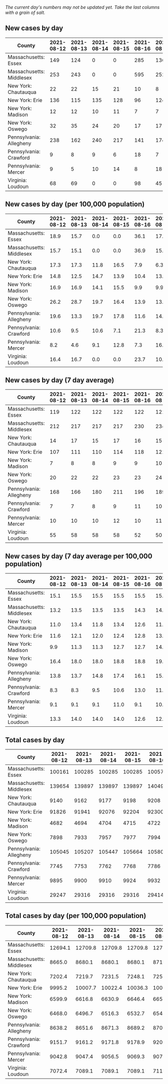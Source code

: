 _The current day's numbers may not be updated yet. Take the last columns with a grain of salt._
## New cases by day

| County | 2021-08-12 | 2021-08-13 | 2021-08-14 | 2021-08-15 | 2021-08-16 | 2021-08-17 | 2021-08-18 |
| --- | --- | --- | --- | --- | --- | --- | --- |
| Massachusetts: Essex | 149 | 124 | 0 | 0 | 285 | 136 | 177 |
| Massachusetts: Middlesex | 253 | 243 | 0 | 0 | 595 | 252 | 276 |
| New York: Chautauqua | 22 | 22 | 15 | 21 | 10 | 8 | 23 |
| New York: Erie | 136 | 115 | 135 | 128 | 96 | 124 | 131 |
| New York: Madison | 12 | 12 | 10 | 11 | 7 | 7 | 12 |
| New York: Oswego | 32 | 35 | 24 | 20 | 17 | 17 | 22 |
| Pennsylvania: Allegheny | 238 | 162 | 240 | 217 | 141 | 174 | 171 |
| Pennsylvania: Crawford | 9 | 8 | 9 | 6 | 18 | 7 | 13 |
| Pennsylvania: Mercer | 9 | 5 | 10 | 14 | 8 | 18 | 12 |
| Virginia: Loudoun | 68 | 69 | 0 | 0 | 98 | 45 | 70 |

## New cases by day (per 100,000 population)

| County | 2021-08-12 | 2021-08-13 | 2021-08-14 | 2021-08-15 | 2021-08-16 | 2021-08-17 | 2021-08-18 |
| --- | --- | --- | --- | --- | --- | --- | --- |
| Massachusetts: Essex | 18.9 | 15.7 | 0.0 | 0.0 | 36.1 | 17.2 | 22.4 |
| Massachusetts: Middlesex | 15.7 | 15.1 | 0.0 | 0.0 | 36.9 | 15.6 | 17.1 |
| New York: Chautauqua | 17.3 | 17.3 | 11.8 | 16.5 | 7.9 | 6.3 | 18.1 |
| New York: Erie | 14.8 | 12.5 | 14.7 | 13.9 | 10.4 | 13.5 | 14.3 |
| New York: Madison | 16.9 | 16.9 | 14.1 | 15.5 | 9.9 | 9.9 | 16.9 |
| New York: Oswego | 26.2 | 28.7 | 19.7 | 16.4 | 13.9 | 13.9 | 18.0 |
| Pennsylvania: Allegheny | 19.6 | 13.3 | 19.7 | 17.8 | 11.6 | 14.3 | 14.1 |
| Pennsylvania: Crawford | 10.6 | 9.5 | 10.6 | 7.1 | 21.3 | 8.3 | 15.4 |
| Pennsylvania: Mercer | 8.2 | 4.6 | 9.1 | 12.8 | 7.3 | 16.4 | 11.0 |
| Virginia: Loudoun | 16.4 | 16.7 | 0.0 | 0.0 | 23.7 | 10.9 | 16.9 |

## New cases by day (7 day average)

| County | 2021-08-12 | 2021-08-13 | 2021-08-14 | 2021-08-15 | 2021-08-16 | 2021-08-17 | 2021-08-18 |
| --- | --- | --- | --- | --- | --- | --- | --- |
| Massachusetts: Essex | 119 | 122 | 122 | 122 | 122 | 121 | 124 |
| Massachusetts: Middlesex | 212 | 217 | 217 | 217 | 230 | 234 | 231 |
| New York: Chautauqua | 14 | 17 | 15 | 17 | 16 | 15 | 17 |
| New York: Erie | 107 | 111 | 110 | 114 | 118 | 121 | 124 |
| New York: Madison | 7 | 8 | 8 | 9 | 9 | 10 | 10 |
| New York: Oswego | 20 | 22 | 22 | 23 | 23 | 24 | 24 |
| Pennsylvania: Allegheny | 168 | 166 | 180 | 211 | 196 | 189 | 192 |
| Pennsylvania: Crawford | 7 | 7 | 8 | 9 | 11 | 10 | 10 |
| Pennsylvania: Mercer | 10 | 10 | 10 | 12 | 10 | 11 | 11 |
| Virginia: Loudoun | 55 | 58 | 58 | 58 | 52 | 50 | 50 |

## New cases by day (7 day average per 100,000 population)

| County | 2021-08-12 | 2021-08-13 | 2021-08-14 | 2021-08-15 | 2021-08-16 | 2021-08-17 | 2021-08-18 |
| --- | --- | --- | --- | --- | --- | --- | --- |
| Massachusetts: Essex | 15.1 | 15.5 | 15.5 | 15.5 | 15.5 | 15.3 | 15.7 |
| Massachusetts: Middlesex | 13.2 | 13.5 | 13.5 | 13.5 | 14.3 | 14.5 | 14.3 |
| New York: Chautauqua | 11.0 | 13.4 | 11.8 | 13.4 | 12.6 | 11.8 | 13.4 |
| New York: Erie | 11.6 | 12.1 | 12.0 | 12.4 | 12.8 | 13.2 | 13.5 |
| New York: Madison | 9.9 | 11.3 | 11.3 | 12.7 | 12.7 | 14.1 | 14.1 |
| New York: Oswego | 16.4 | 18.0 | 18.0 | 18.8 | 18.8 | 19.7 | 19.7 |
| Pennsylvania: Allegheny | 13.8 | 13.7 | 14.8 | 17.4 | 16.1 | 15.5 | 15.8 |
| Pennsylvania: Crawford | 8.3 | 8.3 | 9.5 | 10.6 | 13.0 | 11.8 | 11.8 |
| Pennsylvania: Mercer | 9.1 | 9.1 | 9.1 | 11.0 | 9.1 | 10.1 | 10.1 |
| Virginia: Loudoun | 13.3 | 14.0 | 14.0 | 14.0 | 12.6 | 12.1 | 12.1 |

## Total cases by day

| County | 2021-08-12 | 2021-08-13 | 2021-08-14 | 2021-08-15 | 2021-08-16 | 2021-08-17 | 2021-08-18 |
| --- | --- | --- | --- | --- | --- | --- | --- |
| Massachusetts: Essex | 100161 | 100285 | 100285 | 100285 | 100570 | 100706 | 100883 |
| Massachusetts: Middlesex | 139654 | 139897 | 139897 | 139897 | 140492 | 140744 | 141020 |
| New York: Chautauqua | 9140 | 9162 | 9177 | 9198 | 9208 | 9216 | 9239 |
| New York: Erie | 91826 | 91941 | 92076 | 92204 | 92300 | 92424 | 92555 |
| New York: Madison | 4682 | 4694 | 4704 | 4715 | 4722 | 4729 | 4741 |
| New York: Oswego | 7898 | 7933 | 7957 | 7977 | 7994 | 8011 | 8033 |
| Pennsylvania: Allegheny | 105045 | 105207 | 105447 | 105664 | 105805 | 105979 | 106150 |
| Pennsylvania: Crawford | 7745 | 7753 | 7762 | 7768 | 7786 | 7793 | 7806 |
| Pennsylvania: Mercer | 9895 | 9900 | 9910 | 9924 | 9932 | 9950 | 9962 |
| Virginia: Loudoun | 29247 | 29316 | 29316 | 29316 | 29414 | 29459 | 29529 |

## Total cases by day (per 100,000 population)

| County | 2021-08-12 | 2021-08-13 | 2021-08-14 | 2021-08-15 | 2021-08-16 | 2021-08-17 | 2021-08-18 |
| --- | --- | --- | --- | --- | --- | --- | --- |
| Massachusetts: Essex | 12694.1 | 12709.8 | 12709.8 | 12709.8 | 12746.0 | 12763.2 | 12785.6 |
| Massachusetts: Middlesex | 8665.0 | 8680.1 | 8680.1 | 8680.1 | 8717.0 | 8732.6 | 8749.8 |
| New York: Chautauqua | 7202.4 | 7219.7 | 7231.5 | 7248.1 | 7255.9 | 7262.2 | 7280.4 |
| New York: Erie | 9995.2 | 10007.7 | 10022.4 | 10036.3 | 10046.8 | 10060.3 | 10074.5 |
| New York: Madison | 6599.9 | 6616.8 | 6630.9 | 6646.4 | 6656.2 | 6666.1 | 6683.0 |
| New York: Oswego | 6468.0 | 6496.7 | 6516.3 | 6532.7 | 6546.6 | 6560.5 | 6578.5 |
| Pennsylvania: Allegheny | 8638.2 | 8651.6 | 8671.3 | 8689.2 | 8700.7 | 8715.1 | 8729.1 |
| Pennsylvania: Crawford | 9151.7 | 9161.2 | 9171.8 | 9178.9 | 9200.2 | 9208.4 | 9223.8 |
| Pennsylvania: Mercer | 9042.8 | 9047.4 | 9056.5 | 9069.3 | 9076.6 | 9093.1 | 9104.0 |
| Virginia: Loudoun | 7072.4 | 7089.1 | 7089.1 | 7089.1 | 7112.8 | 7123.6 | 7140.6 |
